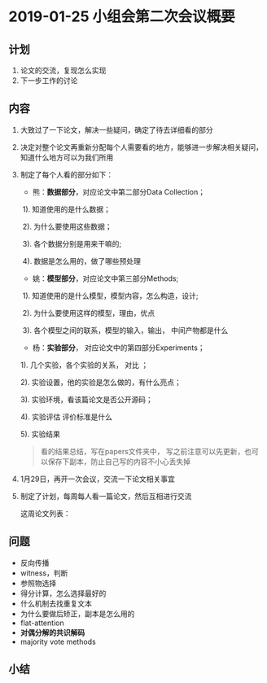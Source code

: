 # 2019-01-25 小组会第二次会议概要

## 计划

1. 论文的交流，复现怎么实现
2. 下一步工作的讨论



## 内容

1. 大致过了一下论文，解决一些疑问，确定了待去详细看的部分

2. 决定对整个论文再重新分配每个人需要看的地方，能够进一步解决相关疑问，知道什么地方可以为我们所用

3. 制定了每个人看的部分如下：

   - 熊：**数据部分**，对应论文中第二部分Data Collection；

   ​	1).  知道使用的是什么数据；

   ​	2).  为什么要使用这些数据；

   ​	3).   各个数据分别是用来干嘛的;

   ​	4).   数据是怎么用的，做了哪些预处理

   - 姚：**模型部分**，对应论文中第三部分Methods;

   ​	1).   知道使用的是什么模型，模型内容，怎么构造，设计;

   ​	2).   为什么要使用这样的模型，理由，优点

   ​	3).   各个模型之间的联系，模型的输入，输出， 中间产物都是什么

   -  杨：**实验部分**， 对应论文中的第四部分Experiments；

     1).    几个实验，各个实验的关系， 对比 ；

     2).    实验设置，他的实验是怎么做的，有什么亮点；

     3).    实验环境，看该篇论文是否公开源码；

     4).    实验评估 评价标准是什么

     5).    实验结果

   > 看的结果总结，写在papers文件夹中， 写之前注意可以先更新，也可以保存下副本，防止自己写的内容不小心丢失掉

4. 1月29日，再开一次会议，交流一下论文相关事宜

5. 制定了计划，每周每人看一篇论文，然后互相进行交流

   这周论文列表：






## 问题

- 反向传播
- witness，判断
- 参照物选择
- 得分计算，怎么选择最好的
- 什么机制去找重复文本
- 为什么要做后矫正，副本是怎么用的
- flat-attention
- **对偶分解的共识解码**
- majority vote methods

## 小结







